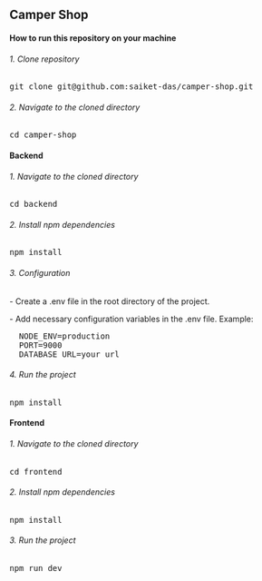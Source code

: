 ## Camper Shop

#### How to run this repository on your machine
###### 1. Clone repository
<pre>git clone git@github.com:saiket-das/camper-shop.git</pre>

###### 2. Navigate to the cloned directory
<pre>cd camper-shop</pre>

#### Backend
###### 1. Navigate to the cloned directory
<pre>cd backend</pre>

###### 2. Install npm dependencies
<pre>npm install </pre>

###### 3. Configuration
<p>- Create a .env file in the root directory of the project.</p>
<p>- Add necessary configuration variables in the .env file. Example:</p>
<pre>
  NODE_ENV=production
  PORT=9000
  DATABASE_URL=your_url
</pre>

###### 4. Run the project
<pre>npm install </pre>


#### Frontend
###### 1. Navigate to the cloned directory
<pre>cd frontend</pre>

###### 2. Install npm dependencies
<pre>npm install </pre>

###### 3. Run the project
<pre>npm run dev</pre>
